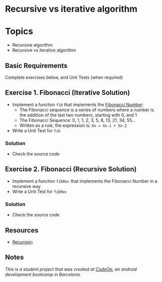 
# Recursive vs iterative algorithm

# Topics
- Recursive algorithm
- Recursive vs iterative algorithm

## Basic Requirements

Complete exercises below, and Unit Tests (when required)

## Exercise 1. Fibonacci (Iterative Solution)

- Implement a function `fib` that implements the [Fibonacci Number](https://elearningindustry.com/fibonacci-sequence-what-is-and-how-applies-agile-development):
  - The Fibonacci sequence is a series of numbers where a number is the addition of the last two numbers, starting with 0, and 1
  - The Fibonacci Sequence: 0, 1, 1, 2, 3, 5, 8, 13, 21, 34, 55…
  - Written as a rule, the expression is: `Xn = Xn-1 + Xn-2`
- Write a Unit Test for `fib`

### Solution

- Check the source code

## Exercise 2. Fibonacci (Recursive Solution)

- Implement a function `fibRec` that implements the Fibonacci Number in a recursive way
- Write a Unit Test for `fibRec`

### Solution

- Check the source code

## Resources

- [Recursion](https://www.youtube.com/watch?v=KEEKn7Me-ms)

## Notes

_This is a student project that was created at [CodeOp](http://CodeOp.tech), an android development bootcamp in Barcelona._
